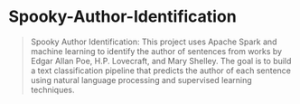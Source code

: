 # Spooky-Author-Identification
> Spooky Author Identification:
>  This project uses Apache Spark and machine learning to identify the author of sentences from works by Edgar Allan Poe, H.P. Lovecraft, and Mary Shelley. The goal is to build a text classification pipeline that predicts the author of each sentence using natural language processing and supervised learning techniques.
